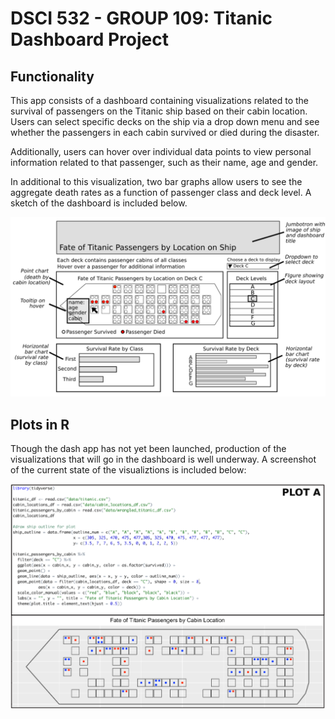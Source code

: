 # DSCI 532 - GROUP 109: Titanic Dashboard Project

## Functionality

This app consists of a dashboard containing visualizations related to the survival of passengers on the Titanic ship based on their cabin location. Users can select specific decks on the ship via a drop down menu and see whether the passengers in each cabin survived or died during the disaster.  

Additionally, users can hover over individual data points to view personal information related to that passenger, such as their name, age and gender. 

In additional to this visualization, two bar graphs allow users to see the aggregate death rates as a function of passenger class and deck level. A sketch of the dashboard is included below.

![](img/dashboard_sketch_updated.png)

## Plots in R

Though the dash app has not yet been launched, production of the visualizations that will go in the dashboard is well underway. A screenshot of the current state of the visualiztions is included below:

![](img/titanic_survival_cabin_plot.png)


